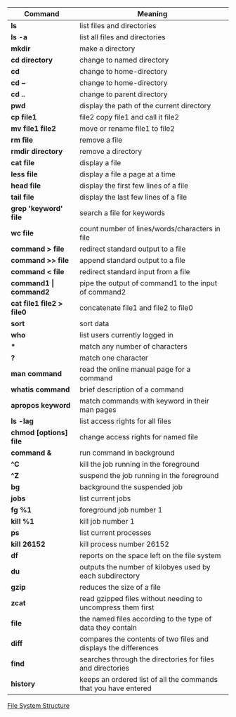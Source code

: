 | Command | Meaning
| - | -
| **ls** | list files and directories
| **ls -a**| list all files and directories
| **mkdir**	| make a directory
| **cd directory** | change to named directory
| **cd** | change to home-directory
| **cd ~** | change to home-directory
| **cd ..** | change to parent directory
| **pwd** | display the path of the current directory
|**cp file1**| file2	copy file1 and call it file2
|**mv file1 file2**|move or rename file1 to file2
|**rm file**|remove a file
|**rmdir directory**|remove a directory
|**cat file**|display a file
|**less file**|display a file a page at a time
|**head file**|display the first few lines of a file
|**tail file**|display the last few lines of a file
|**grep 'keyword' file**|search a file for keywords
|**wc file**|count number of lines/words/characters in file
|**command > file**|redirect standard output to a file
|**command >> file**|append standard output to a file
|**command < file**|redirect standard input from a file
|**command1 \| command2**|pipe the output of command1 to the input of command2
|**cat file1 file2 > file0**|concatenate file1 and file2 to file0
|**sort**|sort data
|**who**|list users currently logged in
|**\***|match any number of characters
|**\?**|	match one character
|**man command**|read the online manual page for a command
|**whatis command**|brief description of a command
|**apropos keyword**|match commands with keyword in their man pages
|**ls -lag**|list access rights for all files
|**chmod [options] file**|change access rights for named file
|**command &**|run command in background
|**^C**|kill the job running in the foreground
|**^Z**|suspend the job running in the foreground
|**bg**|background the suspended job
|**jobs**|list current jobs
|**fg %1**|foreground job number 1
|**kill %1**|kill job number 1
|**ps**|list current processes
|**kill 26152**|kill process number 26152
|**df**|reports on the space left on the file system
|**du**|outputs the number of kilobyes used by each subdirectory
|**gzip**|reduces the size of a file
|**zcat**|read gzipped files without needing to uncompress them first
|**file**|the named files according to the type of data they contain
|**diff**|compares the contents of two files and displays the differences
|**find**|searches through the directories for files and directories
|**history**|keeps an ordered list of all the commands that you have entered

[File System Structure](https://www.thegeekstuff.com/2010/09/linux-file-system-structure)
